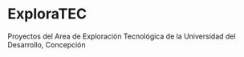 # ExploraTEC
Proyectos del Area de Exploración Tecnológica de la Universidad del Desarrollo, Concepción
